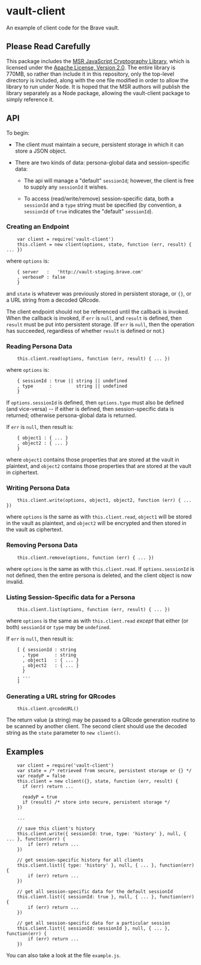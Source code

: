 # vault-client

An example of client code for the Brave vault.

## Please Read Carefully
This package includes the [MSR JavaScript Cryptography Library](http://research.microsoft.com/en-us/projects/msrjscrypto/),
which is licensed under the [Apache License, Version 2.0](http://www.apache.org/licenses/LICENSE-2.0).
The entire library is 770MB, so rather than include it in this repository,
only the top-level directory is included,
along with the one file modified in order to allow the library to run under Node.
It is hoped that the MSR authors will publish the library separately as a Node package,
allowing the vault-client package to simply reference it.

## API

To begin:

- The client must maintain a secure, persistent storage in which it can store a JSON object.

- There are two kinds of data: persona-global data and session-specific data:

    - The api will manage a "default" `sessionId`; however, the client is free to supply any `sessionId` it wishes.

    - To access (read/write/remove) session-specific data, both a `sessionId` and a `type` string must be specified
    (by convention, a `sessionId` of `true` indicates the "default" `sessionId`).

### Creating an Endpoint

        var client = require('vault-client')
        this.client = new client(options, state, function (err, result) { ... })

where `options` is:

        { server   :   'http://vault-staging.brave.com'
        , verboseP : false
        }

and `state` is whatever was previously stored in persistent storage, or `{}`, or a URL string from a decoded QRcode.

The  client endpoint should not be referenced until the callback is invoked.
When the callback is invoked, if `err` is `null`, and `result` is defined, then `result` must be put into persistent storage.
(If `err` is `null`,
then the operation has succeeded,
regardless of whether `result` is defined or not.)

### Reading Persona Data

        this.client.read(options, function (err, result) { ... })

where `options` is:

        { sessionId : true || string || undefined
        , type      :         string || undefined
        }

If `options.sessionId` is defined, then `options.type` must also be defined (and vice-versa) -- if either is defined, then
session-specific data is returned; otherwise persona-global data is returned.

If `err` is `null`, then result is:

        { object1 : { ... }
        , object2 : { ... }
        }

where `object1` contains those properties that are stored at the vault in plaintext,
and `object2` contains those properties that are stored at the vault in ciphertext.

### Writing Persona Data

        this.client.write(options, object1, object2, function (err) { ... })

where `options` is the same as with `this.client.read`,
`object1` will be stored in the vault as plaintext,
and `object2` will be encrypted and then stored in the vault as ciphertext.

### Removing Persona Data

        this.client.remove(options, function (err) { ... })

where `options` is the same as with `this.client.read`.
If `options.sessionId` is not defined, then the entire persona is deleted, and the client object is now invalid.

### Listing Session-Specific data for a Persona

        this.client.list(options, function (err, result) { ... })

where `options` is the same as with `this.client.read` _except_ that either (or both) `sessionId` or `type` may be `undefined`.

If `err` is `null`, then result is:

        [ { sessionId : string
          , type      : string
          , object1   : { ... }
          , object2   : { ... }
          }
        , ...
        ]

### Generating a URL string for QRcodes

        this.client.qrcodeURL()

The return value (a string) may be passed to a QRcode generation routine to be scanned by another client.
The second client should use the decoded string as the `state` parameter to `new client()`.


## Examples

        var client = require('vault-client')
        var state = /* retrieved from secure, persistent storage or {} */
        var readyP = false
        this.client = new client({}, state, function (err, result) {
          if (err) return ...

          readyP = true
          if (result) /* store into secure, persistent storage */
        })

        ...

        // save this client's history
        this.client.write({ sessionId: true, type: 'history' }, null, { ... }, function(err) {
            if (err) return ...
        })

        // get session-specific history for all clients
        this.client.list({ type: 'history' }, null, { ... }, function(err) {
            if (err) return ...
        })

        // get all session-specific data for the default sessionId
        this.client.list({ sessionId: true }, null, { ... }, function(err) {
            if (err) return ...
        })

        // get all session-specific data for a particular session
        this.client.list({ sessionId: sessionId }, null, { ... }, function(err) {
            if (err) return ...
        })

You can also take a look at the file `example.js`.